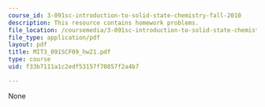 ```yaml
---
course_id: 3-091sc-introduction-to-solid-state-chemistry-fall-2010
description: This resource contains homework problems.
file_location: /coursemedia/3-091sc-introduction-to-solid-state-chemistry-fall-2010/f33b7111a1c2edf53157f70857f2a4b7_MIT3_091SCF09_hw21.pdf
file_type: application/pdf
layout: pdf
title: MIT3_091SCF09_hw21.pdf
type: course
uid: f33b7111a1c2edf53157f70857f2a4b7

---
```

None